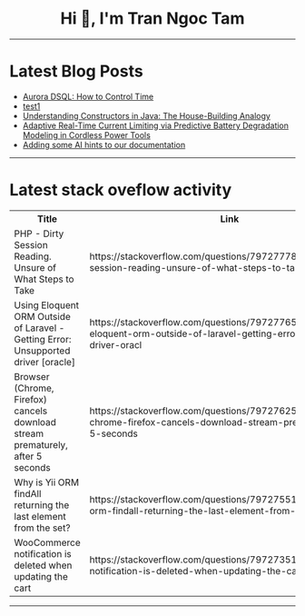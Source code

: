 <h1 align="center">Hi 👋, I'm Tran Ngoc Tam</h1>

---

# Latest Blog Posts 
<!-- BLOG-POST-LIST:START -->
- [Aurora DSQL: How to Control Time](https://dev.to/aws-builders/aurora-dsql-how-to-control-time-1kh5)
- [test1](https://dev.to/armaankhan8270/test1-3ep8)
- [Understanding Constructors in Java: The House-Building Analogy](https://dev.to/sharique_siddiqui_8242dad/understanding-constructors-in-java-the-house-building-analogy-23oc)
- [Adaptive Real-Time Current Limiting via Predictive Battery Degradation Modeling in Cordless Power Tools](https://dev.to/freederia-research/adaptive-real-time-current-limiting-via-predictive-battery-degradation-modeling-in-cordless-power-3933)
- [Adding some AI hints to our documentation](https://dev.to/kinde/adding-some-ai-hints-to-our-documentation-1nhf)
<!-- BLOG-POST-LIST:END -->

---

# Latest stack oveflow activity
<table>
  <tr><th>Title</th><th>Link</th></tr>
  <!-- STACKOVERFLOW:START --><tr><td>PHP - Dirty Session Reading. Unsure of What Steps to Take</td><td>https://stackoverflow.com/questions/79727778/php-dirty-session-reading-unsure-of-what-steps-to-take</td></tr><tr><td>Using Eloquent ORM Outside of Laravel - Getting Error: Unsupported driver [oracle]</td><td>https://stackoverflow.com/questions/79727765/using-eloquent-orm-outside-of-laravel-getting-error-unsupported-driver-oracl</td></tr><tr><td>Browser &lpar;Chrome, Firefox&rpar; cancels download stream prematurely, after 5 seconds</td><td>https://stackoverflow.com/questions/79727625/browser-chrome-firefox-cancels-download-stream-prematurely-after-5-seconds</td></tr><tr><td>Why is Yii ORM findAll returning the last element from the set?</td><td>https://stackoverflow.com/questions/79727551/why-is-yii-orm-findall-returning-the-last-element-from-the-set</td></tr><tr><td>WooCommerce notification is deleted when updating the cart</td><td>https://stackoverflow.com/questions/79727351/woocommerce-notification-is-deleted-when-updating-the-cart</td></tr><!-- STACKOVERFLOW:END -->
</table>

---


